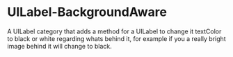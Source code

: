 UILabel-BackgroundAware
=======================

A UILabel category that adds a method for a UILabel to change it textColor to black or white regarding whats behind it, for example if you a really bright image behind it will change to black.
